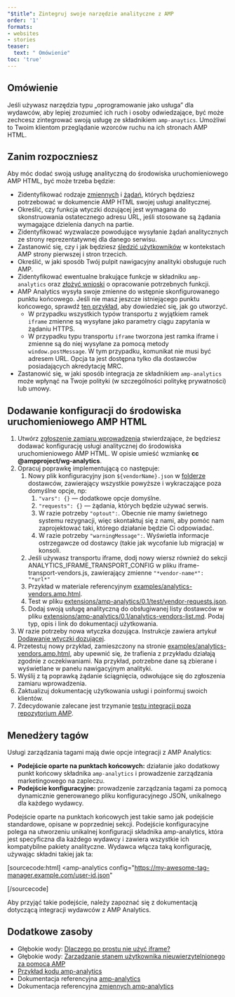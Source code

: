 ```yaml
---
"$title": Zintegruj swoje narzędzie analityczne z AMP
order: '1'
formats:
- websites
- stories
teaser:
  text: " Omówienie"
toc: 'true'
---
```


<!--
This file is imported from https://github.com/ampproject/amphtml/blob/master/extensions/amp-analytics/integrating-analytics.md.
Please do not change this file.
If you have found a bug or an issue please
have a look and request a pull request there.
-->

## Omówienie <a name="overview"></a>

Jeśli używasz narzędzia typu „oprogramowanie jako usługa” dla wydawców, aby lepiej zrozumieć ich ruch i osoby odwiedzające, być może zechcesz zintegrować swoją usługę ze składnikiem `amp-anaytics`. Umożliwi to Twoim klientom przeglądanie wzorców ruchu na ich stronach AMP HTML.

## Zanim rozpoczniesz <a name="before-you-begin"></a>

Aby móc dodać swoją usługę analityczną do środowiska uruchomieniowego AMP HTML, być może trzeba będzie:

- Zidentyfikować rodzaje [zmiennych](https://github.com/ampproject/amphtml/blob/master/extensions/amp-analytics/analytics-vars.md) i [żądań](https://github.com/ampproject/amphtml/blob/master/extensions/amp-analytics/amp-analytics.md#requests), których będziesz potrzebować w dokumencie AMP HTML swojej usługi analitycznej.
- Określić, czy funkcja wtyczki dozującej jest wymagana do skonstruowania ostatecznego adresu URL, jeśli stosowane są żądania wymagające dzielenia danych na partie.
- Zidentyfikować wyzwalacze powodujące wysyłanie żądań analitycznych ze strony reprezentatywnej dla danego serwisu.
- Zastanowić się, czy i jak będziesz [śledzić użytkowników](https://github.com/ampproject/amphtml/blob/master/spec/amp-managing-user-state.md) w kontekstach AMP strony pierwszej i stron trzecich.
- Określić, w jaki sposób Twój pulpit nawigacyjny analityki obsługuje ruch AMP.
- Zidentyfikować ewentualne brakujące funkcje w składniku `amp-analytics` oraz [złożyć wnioski](https://github.com/ampproject/amphtml/issues/new) o opracowanie potrzebnych funkcji.
- AMP Analytics wysyła swoje zmienne do wstępnie skonfigurowanego punktu końcowego. Jeśli nie masz jeszcze istniejącego punktu końcowego, sprawdź [ten przykład](https://github.com/ampproject/amp-publisher-sample#amp-analytics-sample), aby dowiedzieć się, jak go utworzyć.
    - W przypadku wszystkich typów transportu z wyjątkiem ramek `iframe` zmienne są wysyłane jako parametry ciągu zapytania w żądaniu HTTPS.
    - W przypadku typu transportu `iframe` tworzona jest ramka iframe i zmienne są do niej wysyłane za pomocą metody `window.postMessage`. W tym przypadku, komunikat nie musi być adresem URL. Opcja ta jest dostępna tylko dla dostawców posiadających akredytację MRC.
- Zastanowić się, w jaki sposób integracja ze składnikiem `amp-analytics` może wpłynąć na Twoje polityki (w szczególności politykę prywatności) lub umowy.

## Dodawanie konfiguracji do środowiska uruchomieniowego AMP HTML <a name="adding-your-configuration-to-the-amp-html-runtime"></a>

1. Utwórz [zgłoszenie zamiaru wprowadzenia](https://github.com/ampproject/amphtml/blob/master/extensions/amp-analytics/../../CONTRIBUTING.md#contributing-features) stwierdzające, że będziesz dodawać konfigurację usługi analitycznej do środowiska uruchomieniowego AMP HTML. W opisie umieść wzmiankę **cc @ampproject/wg-analytics**.
2. Opracuj poprawkę implementującą co następuje:
    1. Nowy plik konfiguracyjny json `${vendorName}.json` w [folderze ](https://github.com/ampproject/amphtml/tree/master/extensions/amp-analytics/0.1/vendors) dostawców, zawierający wszystkie powyższe i wykraczające poza domyślne opcje, np:
        1. `"vars": {}` — dodatkowe opcje domyślne.
        2. `"requests": {}` — żądania, których będzie używać serwis.
        3. W razie potrzeby `"optout":`. Obecnie nie mamy świetnego systemu rezygnacji, więc skontaktuj się z nami, aby pomóc nam zaprojektować taki, którego działanie będzie Ci odpowiadać.
        4. W razie potrzeby `"warningMessage":`. Wyświetla informacje ostrzegawcze od dostawcy (takie jak wycofanie lub migracja) w konsoli.
    2. Jeśli używasz transportu iframe, dodj nowy wiersz również do sekcji ANALYTICS_IFRAME_TRANSPORT_CONFIG w pliku iframe-transport-vendors.js, zawierający zmienne `"*vendor-name*": "*url*"`
    3. Przykład w materiale referencyjnym [examples/analytics-vendors.amp.html](https://github.com/ampproject/amphtml/blob/master/extensions/amp-analytics/../../examples/analytics-vendors.amp.html).
    4. Test w pliku [extensions/amp-analytics/0.1/test/vendor-requests.json](https://github.com/ampproject/amphtml/blob/master/extensions/amp-analytics/../../extensions/amp-analytics/0.1/test/vendor-requests.json).
    5. Dodaj swoją usługę analityczną do obsługiwanej listy dostawców w pliku [extensions/amp-analytics/0.1/analytics-vendors-list.md](https://github.com/ampproject/amphtml/blob/master/extensions/amp-analytics/./analytics-vendors-list.md). Podaj typ, opis i link do dokumentacji użytkowania.
3. W razie potrzeby nowa wtyczka dozująca. Instrukcje zawiera artykuł [Dodawanie wtyczki dozującej](#add-batch-plugin).
4. Przetestuj nowy przykład, zamieszczony na stronie [examples/analytics-vendors.amp.html](https://github.com/ampproject/amphtml/blob/master/extensions/amp-analytics/../../examples/analytics-vendors.amp.html), aby upewnić się, że trafienia z przykładu działają zgodnie z oczekiwaniami. Na przykład, potrzebne dane są zbierane i wyświetlane w panelu nawigacyjnym analityki.
5. Wyślij z tą poprawką żądanie ściągnięcia, odwołujące się do zgłoszenia zamiaru wprowadzenia.
6. Zaktualizuj dokumentację użytkowania usługi i poinformuj swoich klientów.
7. Zdecydowanie zalecane jest trzymanie [testu integracji poza repozytorium AMP](https://github.com/ampproject/amphtml/blob/master/extensions/amp-analytics/../../3p/README.md#adding-proper-integration-tests).

## Menedżery tagów <a name="tag-managers"></a>

Usługi zarządzania tagami mają dwie opcje integracji z AMP Analytics:

- **Podejście oparte na punktach końcowych:** działanie jako dodatkowy punkt końcowy składnika `amp-analytics` i prowadzenie zarządzania marketingowego na zapleczu.
- **Podejście konfiguracyjne:** prowadzenie zarządzania tagami za pomocą dynamicznie generowanego pliku konfiguracyjnego JSON, unikalnego dla każdego wydawcy.

Podejście oparte na punktach końcowych jest takie samo jak podejście standardowe, opisane w poprzedniej sekcji. Podejście konfiguracyjne polega na utworzeniu unikalnej konfiguracji składnika amp-analytics, która jest specyficzna dla każdego wydawcy i zawiera wszystkie ich kompatybilne pakiety analityczne. Wydawca włącza taką konfigurację, używając składni takiej jak ta:

[sourcecode:html]
<amp-analytics
  config="https://my-awesome-tag-manager.example.com/user-id.json"
></amp-analytics>
[/sourcecode]

Aby przyjąć takie podejście, należy zapoznać się z dokumentacją dotyczącą integracji wydawców z AMP Analytics.

## Dodatkowe zasoby <a name="further-resources"></a>

- Głębokie wody: [Dlaczego po prostu nie użyć iframe?](https://github.com/ampproject/amphtml/blob/master/extensions/amp-analytics/why-not-iframe.md)
- Głębokie wody: [Zarządzanie stanem użytkownika nieuwierzytelnionego za pomocą AMP](https://github.com/ampproject/amphtml/blob/master/spec/amp-managing-user-state.md)
- [Przykład kodu amp-analytics](https://github.com/ampproject/amp-publisher-sample#amp-analytics-sample)
- Dokumentacja referencyjna [amp-analytics](https://amp.dev/documentation/components/amp-analytics)
- Dokumentacja referencyjna [zmiennych amp-analytics](https://github.com/ampproject/amphtml/blob/master/extensions/amp-analytics/analytics-vars.md)
